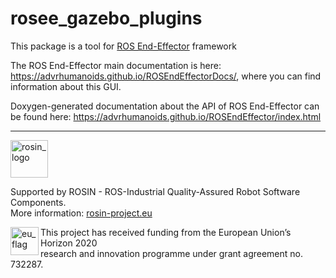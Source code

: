 # rosee_gazebo_plugins
This package is a tool for [ROS End-Effector](https://advrhumanoids.github.io/ROSEndEffector/) framework

The ROS End-Effector main documentation is here: https://advrhumanoids.github.io/ROSEndEffectorDocs/, where you can find information about this GUI.

Doxygen-generated documentation about the API of ROS End-Effector can be found here: https://advrhumanoids.github.io/ROSEndEffector/index.html

***
<!-- 
    ROSIN acknowledgement from the ROSIN press kit
    @ https://github.com/rosin-project/press_kit
-->

<a href="http://rosin-project.eu">
  <img src="http://rosin-project.eu/wp-content/uploads/rosin_ack_logo_wide.png" 
       alt="rosin_logo" height="60" >
</a>

Supported by ROSIN - ROS-Industrial Quality-Assured Robot Software Components.  
More information: <a href="http://rosin-project.eu">rosin-project.eu</a>

<img src="http://rosin-project.eu/wp-content/uploads/rosin_eu_flag.jpg" 
     alt="eu_flag" height="45" align="left" >  

This project has received funding from the European Union’s Horizon 2020  
research and innovation programme under grant agreement no. 732287. 
